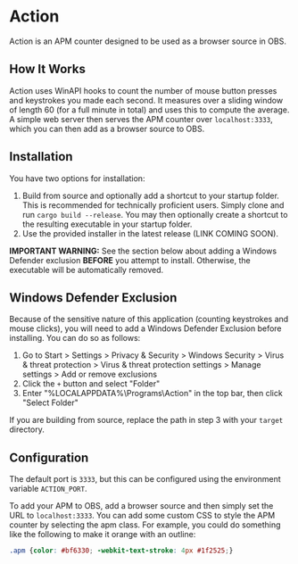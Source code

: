 # Action

Action is an APM counter designed to be used as a browser source in OBS.

## How It Works

Action uses WinAPI hooks to count the number of mouse button presses and keystrokes you made each second. It measures over a sliding window of length 60 (for a full minute in total) and uses this to compute the average. A simple web server then serves the APM counter over `localhost:3333`, which you can then add as a browser source to OBS.

## Installation 

You have two options for installation:

1. Build from source and optionally add a shortcut to your startup folder. This is recommended for technically proficient users. Simply clone and run `cargo build --release`. You may then optionally create a shortcut to the resulting executable in your startup folder.
2. Use the provided installer in the latest release (LINK COMING SOON).

**IMPORTANT WARNING:** See the section below about adding a Windows Defender exclusion **BEFORE** you attempt to install. Otherwise, the executable will be automatically removed.

## Windows Defender Exclusion

Because of the sensitive nature of this application (counting keystrokes and mouse clicks), you will need to add a Windows Defender Exclusion before installing. You can do so as follows:

1. Go to Start > Settings > Privacy & Security > Windows Security > Virus & threat protection > Virus & threat protection settings > Manage settings > Add or remove exclusions
2. Click the `+` button and select "Folder"
3. Enter "%LOCALAPPDATA%\Programs\Action" in the top bar, then click "Select Folder"

If you are building from source, replace the path in step 3 with your `target` directory.

## Configuration

The default port is `3333`, but this can be configured using the environment variable `ACTION_PORT`.

To add your APM to OBS, add a browser source and then simply set the URL to `localhost:3333`. You can add some custom CSS to style the APM counter by selecting the apm class. For example, you could do something like the following to make it orange with an outline:

```css
.apm {color: #bf6330; -webkit-text-stroke: 4px #1f2525;}
```